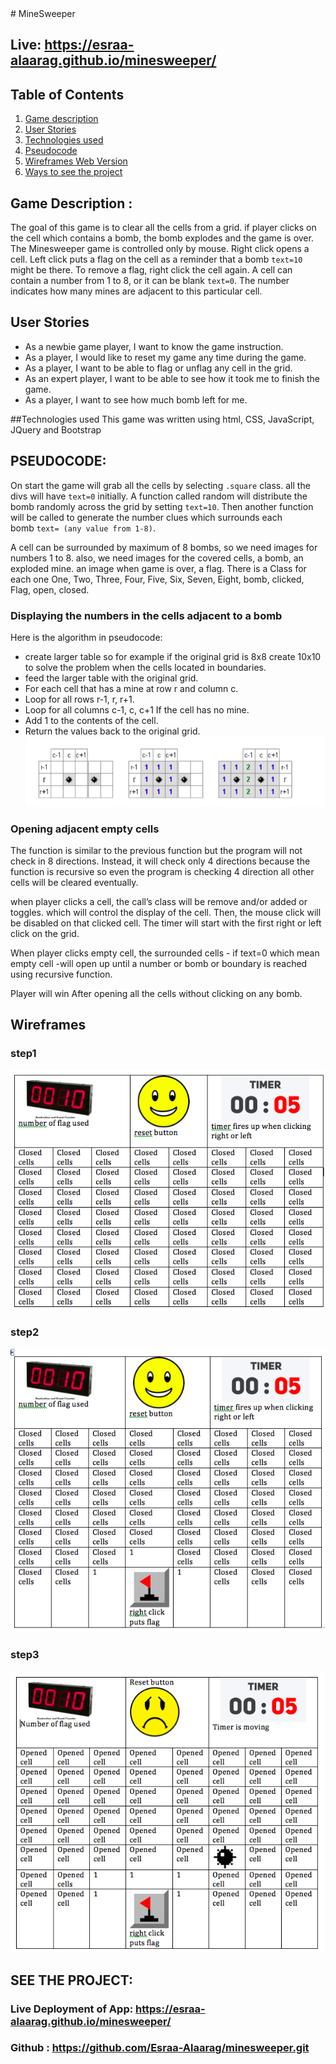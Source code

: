 <a name="goback">
# MineSweeper

## Live: https://esraa-alaarag.github.io/minesweeper/

## Table of Contents

1. [Game description](#appdescription)
2. [User Stories](#userstories)
3. [Technologies used](#technologies)
4. [Pseudocode](#pseudocode)
5. [Wireframes Web Version](#wireframesweb)
6. [Ways to see the project](#project)

<a name="appdescription">

## Game Description :
The goal of this game is to clear all the cells from a grid. if player clicks on the cell which contains a bomb, the bomb explodes and the game is over.
The Minesweeper game is controlled only by mouse. Right click opens a cell. Left click puts a flag on the cell as a reminder that a bomb `text=10 ` might be there. To remove a flag, right click the cell again. A cell can contain a number from 1 to 8, or it can be blank `text=0`. The number indicates how many mines are adjacent to this particular cell.
</a>

<a name="userstories">

## User Stories

*	As a newbie game player, I want to know the game instruction.
*	As a player, I would like to reset my game any time during the game.
*	As a player, I want to be able to flag or unflag any cell in the grid.
*	As an expert player, I want to be able to see how it took me to finish the game.
*	As a player, I want to see how much bomb left for me.
 </a>
 
<a name="technologies">

##Technologies used
This game was written using html, CSS, JavaScript, JQuery and Bootstrap
</a>

<a name="pseudocode">

## PSEUDOCODE:

On start the game will grab all the cells by selecting `.square` class. all the divs will have `text=0` initially. A function called random will distribute the bomb randomly across the grid by setting `text=10`. Then another function will be called to generate the number clues which surrounds each bomb `text= (any value from 1-8)`.

A cell can be surrounded by maximum of 8 bombs, so we need images for numbers 1 to 8. also, we need images for the covered cells, a bomb, an exploded mine. an image when game is over, a flag. There is a Class for each one One, Two, Three, Four, Five, Six, Seven, Eight, bomb, clicked, Flag, open, closed.

### Displaying the numbers in the cells adjacent to a bomb

Here is the algorithm in pseudocode:

*	create larger table so for example if the original grid is 8x8 create 10x10 to solve the problem when the cells located in boundaries.
*	feed the larger table with the original grid.
*	For each cell that has a mine at row r and column c.
*	Loop for all rows r-1, r, r+1.
*	Loop for all columns c-1, c, c+1 If the cell has no mine.
*	Add 1 to the contents of the cell.
* Return the values back to the original grid. 
![MacDown Screenshot](images/CLUE.png)

### Opening adjacent empty cells

The function is similar to the previous function but the program will not check in 8 directions. Instead, it will check only 4 directions because the function is recursive so even the program is checking 4 direction all other cells will be cleared eventually.

when player clicks a cell, the call’s class will be remove and/or added or toggles. which will control the display of the cell. Then, the mouse click will be disabled on that clicked cell. The timer will start with the first right or left click on the grid.

When player clicks empty cell, the surrounded cells - if text=0 which mean empty cell -will open up until a number or bomb or boundary is reached using recursive function.

Player will win After opening all the cells without clicking on any bomb.
</a>

<a name="wireframesweb">

## Wireframes

### step1
![MacDown Screenshot](images/step1.png)

### step2
![MacDown Screenshot](images/step2.png)

### step3
![MacDown Screenshot](images/step3.png)

</a>

<a name="project">

## SEE THE PROJECT:

### Live Deployment of App: https://esraa-alaarag.github.io/minesweeper/

### Github : https://github.com/Esraa-Alaarag/minesweeper.git

